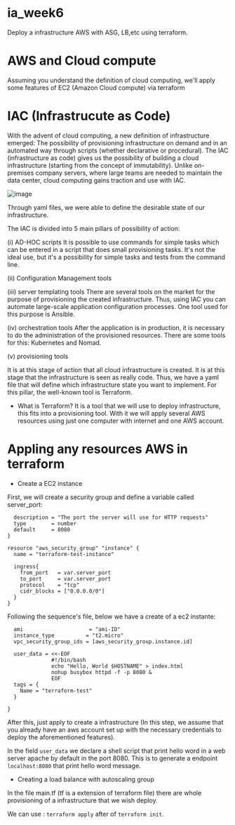 # ia_week6
Deploy a infrastructure AWS with ASG, LB,etc using terraform.

# AWS and Cloud compute
Assuming you understand the definition of cloud computing, we'll apply some features of EC2 (Amazon Cloud compute) via terraform

# IAC (Infrastrucute as Code)

With the advent of cloud computing, a new definition of infrastructure emerged: The possibility of provisioning infrastructure on demand and in an automated way through scripts (whether declarative or procedural). The IAC (infrastructure as code) gives us the possibility of building a cloud infrastructure (starting from the concept of immutability). Unlike on-premises company servers, where large teams are needed to maintain the data center, cloud computing gains traction and use with IAC.

![image](https://user-images.githubusercontent.com/83301821/134515736-aab1b867-a8ad-4477-abb4-9e8607a8cc5c.png)

Through yaml files, we were able to define the desirable state of our infrastructure.

The IAC is divided into 5 main pillars of possibility of action:

(i) AD-HOC scripts
It is possible to use commands for simple tasks which can be entered in a script that does small provisioning tasks. It's not the ideal use, but it's a possibility for simple tasks and tests from the command line.

(ii) Configuration Management tools

(iii) server templating tools
There are several tools on the market for the purpose of provisioning the created infrastructure. Thus, using IAC you can automate large-scale application configuration processes. One tool used for this purpose is Ansible.

(iv) orchestration tools
After the application is in production, it is necessary to do the administration of the provisioned resources. There are some tools for this: Kubernetes and Nomad.

(v) provisioning tools

It is at this stage of action that all cloud infrastructure is created. It is at this stage that the infrastructure is seen as really code. Thus, we have a yaml file that will define which infrastructure state you want to implement. For this pillar, the well-known tool is Terraform.

- What is Terraform?
It is a tool that we will use to deploy infrastructure, this fits into a provisioning tool. With it we will apply several AWS resources using just one computer with internet and one AWS account.

# Appling any resources AWS in terraform

- Create a EC2 instance

First, we will create a security group and define a variable called server_port:

``` variable "server_port" {
  description = "The port the server will use for HTTP requests"
  type        = number
  default     = 8080
}

resource "aws_security_group" "instance" {
  name = "terraform-test-instance"

  ingress{
    from_port   = var.server_port
    to_port     = var.server_port
    protocol    = "tcp"
    cidr_blocks = ["0.0.0.0/0"]
  }
}

```

Following the sequence's file, below we have a create of a ec2 instante:

```resource "aws_instance" "test" {
  ami                     = "ami-ID"
  instance_type          = "t2.micro"
  vpc_security_group_ids = [aws_security_group.instance.id]

  user_data = <<-EOF
              #!/bin/bash
              echo "Hello, World $HOSTNAME" > index.html
              nohup busybox httpd -f -p 8080 &
              EOF
  tags = {
    Name = "terraform-test"
  }

}
```
After this, just apply to create a infrastructure (In this step, we assume that you already have an aws account set up with the necessary credentials to deploy the aforementioned features).

In the field `user_data` we declare a shell script that print hello word in a web server apache by default in the port 8080. This is to generate a endpoint `localhost:8080` that print hello word message.

- Creating a load balance with autoscaling group

In the file main.tf (tf is a extension of terraform file) there are whole provisioning of a infrastructure that we wish deploy. 

We can use :  `terraform apply` after of `terraform init`.
